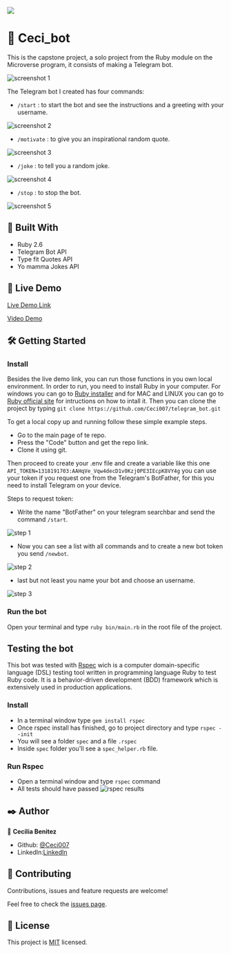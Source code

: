![](https://img.shields.io/badge/Microverse-blueviolet)
#  🧐  Ceci_bot

This is the capstone project, a solo project from the Ruby module on the Microverse program, it consists of making a Telegram bot.

![screenshot 1](./app_screens/bot_init.png)

The Telegram bot I created has four commands:

- ```/start``` : to start the bot and see the instructions and a greeting with your username.

![screenshot 2](./app_screens/bot_start.png)

- ```/motivate``` : to give you an inspirational random quote.

![screenshot 3](./app_screens/bot_motivate.png)

- ```/joke``` : to tell you a random joke.

![screenshot 4](./app_screens/bot_joke.png)

- ```/stop``` : to stop the bot.

![screenshot 5](./app_screens/bot_stop.png)


## 🔧 Built With

- Ruby 2.6
- Telegram Bot API
- Type fit Quotes API
- Yo mamma Jokes API


## 🔴 Live Demo

[Live Demo Link](https://repl.it/@CeciBenitez/telegrambot#README.md) 

[Video Demo](https://drive.google.com/file/d/1l8DlGv_qI_eM8o8HHeAqUF_ZZ9qCOwUx/view?usp=sharing)


## 🛠 Getting Started
### Install 
Besides the live demo link, you can run those functions in you own local environment. In order to run, you need to install Ruby in your computer. For windows you can go to [Ruby installer](https://rubyinstaller.org/) and for MAC and LINUX you can go to [Ruby official site](https://www.ruby-lang.org/en/downloads/) for intructions on how to intall it. Then you can clone the project by typing ```git clone https://github.com/Ceci007/telegram_bot.git```

To get a local copy up and running follow these simple example steps.

- Go to the main page of te repo.
- Press the "Code" button and get the repo link.
- Clone it using git.

Then proceed to create your .env file and create a variable like this one ```API_TOKEN=1318191703:AAHqVe_Vqw4decD1v0Kzj0PE3IEcpK8VY4g``` you can use your token if you request one from the Telegram's BotFather, for this you need to install Telegram on your device.

Steps to request token: 
- Write the name "BotFather" on your telegram searchbar and send the command ```/start```.

![step 1](./app_screens/botfather_1.png)

- Now you can see a list with all commands and to create a new bot token you send ```/newbot```.

![step 2](./app_screens/botfather_2.png)

- last but not least you name your bot and choose an username.

![step 3](./app_screens/botfather_3.png)

### Run the bot 
Open your terminal and type ```ruby bin/main.rb``` in the root file of the project.


## Testing the bot
This bot was tested with [Rspec](https://en.wikipedia.org/wiki/RSpec) wich is a computer domain-specific language (DSL) testing tool written in programming language Ruby to test Ruby code. It is a behavior-driven development (BDD) framework which is extensively used in production applications. 

### Install
- In a terminal window type ```gem install rspec``` 
- Once rspec install has finished, go to project directory and type ```rspec --init``` 
- You will see a folder ```spec``` and a file ```.rspec``` 
- Inside ```spec``` folder you'll see a ```spec_helper.rb``` file.

### Run Rspec 
- Open a terminal window and type ```rspec``` command
- All tests should have passed 
![rspec results](./app_screens/rspec.png) 

## ✒️ Author

👤 **Cecilia Benitez**

- Github: [@Ceci007](https://github.com/Ceci007)
- LinkedIn:[LinkedIn](https://www.linkedin.com/in/cecilia-ben%C3%ADtez-casaccia-498669185/)


## 🤝 Contributing
Contributions, issues and feature requests are welcome!

Feel free to check the [issues page](https://github.com/Ceci007/telegram_bot/issues).


## 📝 License
This project is [MIT](lic.url) licensed.


